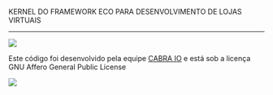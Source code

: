 KERNEL DO FRAMEWORK ECO PARA DESENVOLVIMENTO DE LOJAS VIRTUAIS <hr>

<img src="http://cabra.io/images/logo.png">

Este código foi desenvolvido pela equipe <a href="http://cabra.io">CABRA IO</a> e está sob a licença GNU Affero General Public License   

<img src="https://www.gnu.org/graphics/agplv3-88x31.png">
